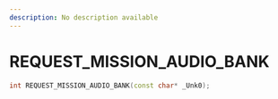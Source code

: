 ```yaml
---
description: No description available 
---
```


# REQUEST_MISSION_AUDIO_BANK

```cpp
int REQUEST_MISSION_AUDIO_BANK(const char* _Unk0);
```